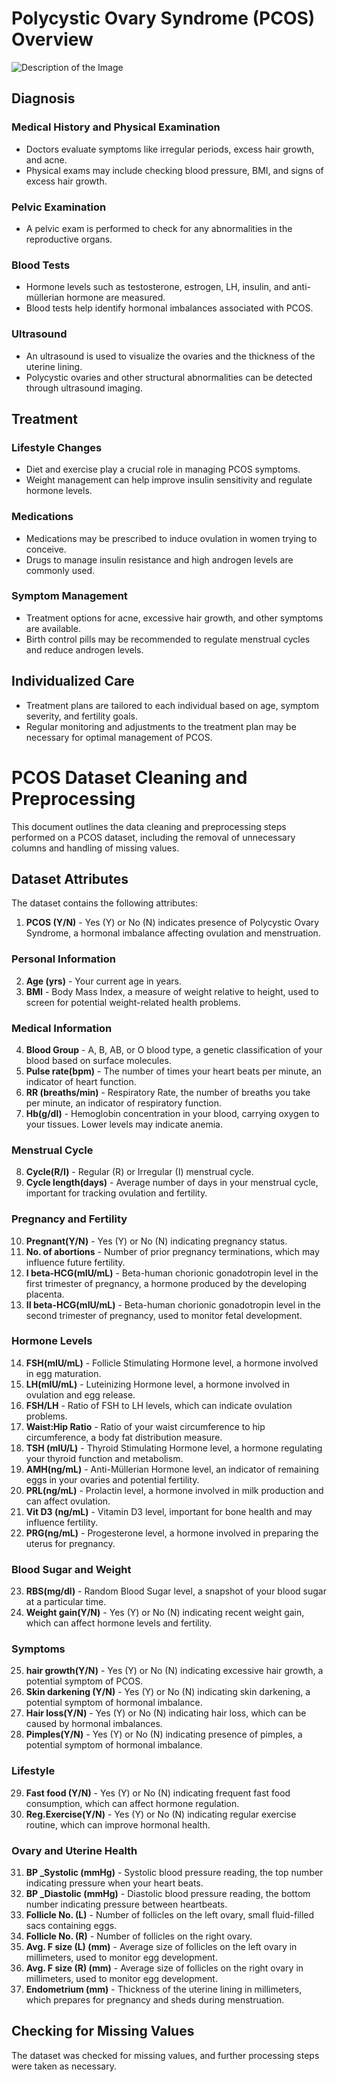 # Polycystic Ovary Syndrome (PCOS) Overview
![Description of the Image](https://th.bing.com/th/id/OIP.1nOmPPXDchYtzbzFro_TdAHaGj?w=195&h=180&c=7&r=0&o=5&dpr=1.3&pid=1.7)
## Diagnosis

### Medical History and Physical Examination
- Doctors evaluate symptoms like irregular periods, excess hair growth, and acne.
- Physical exams may include checking blood pressure, BMI, and signs of excess hair growth.

### Pelvic Examination
- A pelvic exam is performed to check for any abnormalities in the reproductive organs.

### Blood Tests
- Hormone levels such as testosterone, estrogen, LH, insulin, and anti-müllerian hormone are measured.
- Blood tests help identify hormonal imbalances associated with PCOS.

### Ultrasound
- An ultrasound is used to visualize the ovaries and the thickness of the uterine lining.
- Polycystic ovaries and other structural abnormalities can be detected through ultrasound imaging.

## Treatment

### Lifestyle Changes
- Diet and exercise play a crucial role in managing PCOS symptoms.
- Weight management can help improve insulin sensitivity and regulate hormone levels.

### Medications
- Medications may be prescribed to induce ovulation in women trying to conceive.
- Drugs to manage insulin resistance and high androgen levels are commonly used.

### Symptom Management
- Treatment options for acne, excessive hair growth, and other symptoms are available.
- Birth control pills may be recommended to regulate menstrual cycles and reduce androgen levels.

## Individualized Care
- Treatment plans are tailored to each individual based on age, symptom severity, and fertility goals.
- Regular monitoring and adjustments to the treatment plan may be necessary for optimal management of PCOS.
# PCOS Dataset Cleaning and Preprocessing

This document outlines the data cleaning and preprocessing steps performed on a PCOS dataset, including the removal of unnecessary columns and handling of missing values.

## Dataset Attributes

The dataset contains the following attributes:

1. **PCOS (Y/N)** - Yes (Y) or No (N) indicates presence of Polycystic Ovary Syndrome, a hormonal imbalance affecting ovulation and menstruation.

### Personal Information

2. **Age (yrs)** - Your current age in years.
3. **BMI** - Body Mass Index, a measure of weight relative to height, used to screen for potential weight-related health problems.

### Medical Information

4. **Blood Group** - A, B, AB, or O blood type, a genetic classification of your blood based on surface molecules.
5. **Pulse rate(bpm)** - The number of times your heart beats per minute, an indicator of heart function.
6. **RR (breaths/min)** - Respiratory Rate, the number of breaths you take per minute, an indicator of respiratory function.
7. **Hb(g/dl)** - Hemoglobin concentration in your blood, carrying oxygen to your tissues. Lower levels may indicate anemia.

### Menstrual Cycle

8. **Cycle(R/I)** - Regular (R) or Irregular (I) menstrual cycle.
9. **Cycle length(days)** - Average number of days in your menstrual cycle, important for tracking ovulation and fertility.

### Pregnancy and Fertility

10. **Pregnant(Y/N)** - Yes (Y) or No (N) indicating pregnancy status.
11. **No. of abortions** - Number of prior pregnancy terminations, which may influence future fertility.
12. **I beta-HCG(mIU/mL)** - Beta-human chorionic gonadotropin level in the first trimester of pregnancy, a hormone produced by the developing placenta.
13. **II beta-HCG(mIU/mL)** - Beta-human chorionic gonadotropin level in the second trimester of pregnancy, used to monitor fetal development.

### Hormone Levels

14. **FSH(mIU/mL)** - Follicle Stimulating Hormone level, a hormone involved in egg maturation.
15. **LH(mIU/mL)** - Luteinizing Hormone level, a hormone involved in ovulation and egg release.
16. **FSH/LH** - Ratio of FSH to LH levels, which can indicate ovulation problems.
17. **Waist:Hip Ratio** - Ratio of your waist circumference to hip circumference, a body fat distribution measure.
18. **TSH (mIU/L)** - Thyroid Stimulating Hormone level, a hormone regulating your thyroid function and metabolism.
19. **AMH(ng/mL)** - Anti-Müllerian Hormone level, an indicator of remaining eggs in your ovaries and potential fertility.
20. **PRL(ng/mL)** - Prolactin level, a hormone involved in milk production and can affect ovulation.
21. **Vit D3 (ng/mL)** - Vitamin D3 level, important for bone health and may influence fertility.
22. **PRG(ng/mL)** - Progesterone level, a hormone involved in preparing the uterus for pregnancy.

### Blood Sugar and Weight

23. **RBS(mg/dl)** - Random Blood Sugar level, a snapshot of your blood sugar at a particular time.
24. **Weight gain(Y/N)** - Yes (Y) or No (N) indicating recent weight gain, which can affect hormone levels and fertility.

### Symptoms

25. **hair growth(Y/N)** - Yes (Y) or No (N) indicating excessive hair growth, a potential symptom of PCOS.
26. **Skin darkening (Y/N)** - Yes (Y) or No (N) indicating skin darkening, a potential symptom of hormonal imbalance.
27. **Hair loss(Y/N)** - Yes (Y) or No (N) indicating hair loss, which can be caused by hormonal imbalances.
28. **Pimples(Y/N)** - Yes (Y) or No (N) indicating presence of pimples, a potential symptom of hormonal imbalance.

### Lifestyle

29. **Fast food (Y/N)** - Yes (Y) or No (N) indicating frequent fast food consumption, which can affect hormone regulation.
30. **Reg.Exercise(Y/N)** - Yes (Y) or No (N) indicating regular exercise routine, which can improve hormonal health.

### Ovary and Uterine Health

31. **BP _Systolic (mmHg)** - Systolic blood pressure reading, the top number indicating pressure when your heart beats.
32. **BP _Diastolic (mmHg)** - Diastolic blood pressure reading, the bottom number indicating pressure between heartbeats.
33. **Follicle No. (L)** - Number of follicles on the left ovary, small fluid-filled sacs containing eggs.
34. **Follicle No. (R)** - Number of follicles on the right ovary.
35. **Avg. F size (L) (mm)** - Average size of follicles on the left ovary in millimeters, used to monitor egg development.
36. **Avg. F size (R) (mm)** - Average size of follicles on the right ovary in millimeters, used to monitor egg development.
37. **Endometrium (mm)** - Thickness of the uterine lining in millimeters, which prepares for pregnancy and sheds during menstruation.

## Checking for Missing Values

The dataset was checked for missing values, and further processing steps were taken as necessary.
